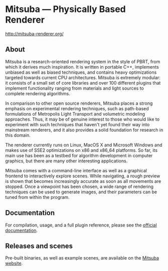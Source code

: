 Mitsuba — Physically Based Renderer
===================================

http://mitsuba-renderer.org/

## About

Mitsuba is a research-oriented rendering system in the style of PBRT, from which it derives much inspiration. It is written in portable C++, implements unbiased as well as biased techniques, and contains heavy optimizations targeted towards current CPU architectures. Mitsuba is extremely modular: it consists of a small set of core libraries and over 100 different plugins that implement functionality ranging from materials and light sources to complete rendering algorithms.

In comparison to other open source renderers, Mitsuba places a strong emphasis on experimental rendering techniques, such as path-based formulations of Metropolis Light Transport and volumetric modeling approaches. Thus, it may be of genuine interest to those who would like to experiment with such techniques that haven't yet found their way into mainstream renderers, and it also provides a solid foundation for research in this domain.

The renderer currently runs on Linux, MacOS X and Microsoft Windows and makes use of SSE2 optimizations on x86 and x86_64 platforms. So far, its main use has been as a testbed for algorithm development in computer graphics, but there are many other interesting applications.

Mitsuba comes with a command-line interface as well as a graphical frontend to interactively explore scenes. While navigating, a rough preview is shown that becomes increasingly accurate as soon as all movements are stopped. Once a viewpoint has been chosen, a wide range of rendering techniques can be used to generate images, and their parameters can be tuned from within the program.

## Documentation

For compilation, usage, and a full plugin reference, please see the [official documentation](https://mitsuba-renderer.org/docs.html).

## Releases and scenes

Pre-built binaries, as well as example scenes, are available on the [Mitsuba website](https://mitsuba-renderer.org/download.html).
